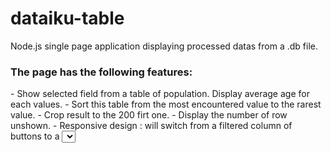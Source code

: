 # dataiku-table
Node.js single page application displaying processed datas from a .db file.

<h3>The page has the following features:</h3>
- Show selected field from a table of population. Display average age for each values.
- Sort this table from the most encountered value to the rarest value.
- Crop result to the 200 firt one.
- Display the number of row unshown.
- Responsive design : will switch from a filtered column of buttons to a <select> object for smaller devices.

<h3>Technology:</h3>
- <a href="http://nodejs.org/">Node.js </a>
- <a href="https://github.com/felixge/node-mysql/">node-MySQL</a>
- <a href="http://jquery.com/">JQuery </a>
- <a href="https://angularjs.org/">Angular.js</a>
- <a href="http://lesscss.org/">LESS</a>
- <a href="http://getbootstrap.com/">Bootstrap</a>
- <a href="http://fortawesome.github.io/Font-Awesome/">Font Awesome</a>

<h3>Installation:</h3>
Install Node.js -> http://nodejs.org/
<br>Open Terminal.
<br>In dataiku-table directory:
<br>$npm install
<br>$node index.js
<br>Open client at port 3000 : http://localhost:3000/

